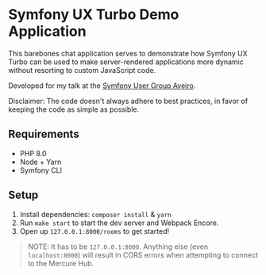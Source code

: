 # Symfony UX Turbo Demo Application

This barebones chat application serves to demonstrate how Symfony UX Turbo can be used to make server-rendered applications more dynamic without resorting to custom JavaScript code.

Developed for my talk at the [Symfony User Group Aveiro](https://www.meetup.com/sfugaveiro/events/277418939/).

Disclaimer: The code doesn't always adhere to best practices, in favor of keeping the code as simple as possible.

## Requirements

- PHP 8.0
- Node + Yarn
- Symfony CLI

## Setup

1. Install dependencies: `composer install` & `yarn`
2. Run `make start` to start the dev server and Webpack Encore.
3. Open up `127.0.0.1:8000/rooms` to get started!

> NOTE: It has to be `127.0.0.1:8000`. Anything else (even `localhost:8000`) will result in CORS errors when attempting to connect to the Mercure Hub.

